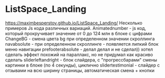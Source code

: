 # ListSpace_Landing
https://maximbesperstov.github.io/ListSpace_Landing/
Несколько примеров Js кода различных вариаций.
Animatednumber - js код, который прокручивает значение от 0 до 124 млн в блоке с цифрами
ChangeBG - смена цвета bg при определенном значении скроллинга
navabsolute - при определенном скроллинге - появляется липкий блок меню навигации
prefooterabsolute - делал делал и не сделал)) хотел сделать эффект похожий на параллакс, но не придумал как красиво сделать
sliderleftandright - блок слайдера, с "прогрессбарами" смены картинки в блоке (по 4 секунды), циклично
slidertestimonial - слайдер с отзывами на всю ширину страницы, автоматическая смена + кнопки
